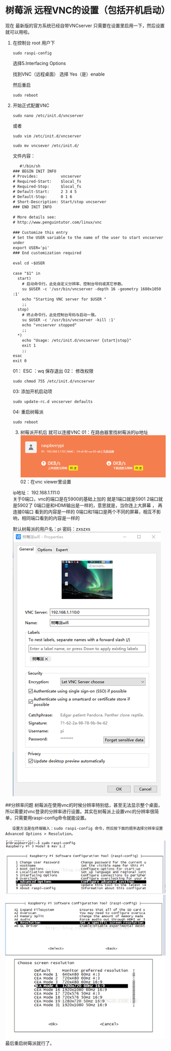 # 树莓派 远程VNC的设置（包括开机启动）

现在  最新版的官方系统已经自带VNCserver 只需要在设置里启用一下，然后设置就可以用啦。

1. 在控制台 root 用户下

   ```shell
   sudo raspi-config
   ```

   选择5.Interfacing Options

   找到VNC（远程桌面）  选择 Yes（是）enable

   然后重启

   ```shell
   sudo reboot
   ```

2. 开始正式配置VNC

   ```shell
   sudo nano /etc/init.d/vncserver
   ```
   或者

   ```shell
   sudo vim /etc/init.d/vncserver
   ```
     ```shell
   sudo mv vncsever /etc/init.d/
   ```
   文件内容：
   ```shell
      #!/bin/sh
   ### BEGIN INIT INFO
   # Provides:          vncserver
   # Required-Start:    $local_fs
   # Required-Stop:     $local_fs
   # Default-Start:     2 3 4 5
   # Default-Stop:      0 1 6
   # Short-Description: Start/stop vncserver
   ### END INIT INFO
    
   # More details see:
   # http://www.penguintutor.com/linux/vnc
    
   ### Customize this entry
   # Set the USER variable to the name of the user to start vncserver under
   export USER='pi'
   ### End customization required
    
   eval cd ~$USER
    
   case "$1" in
     start)
       # 启动命令行。此处自定义分辨率、控制台号码或其它参数。
       su $USER -c '/usr/bin/vncserver -depth 16 -geometry 1680x1050 :1'
       echo "Starting VNC server for $USER "
       ;;
     stop)
       # 终止命令行。此处控制台号码与启动一致。
       su $USER -c '/usr/bin/vncserver -kill :1'
       echo "vncserver stopped"
       ;;
     *)
       echo "Usage: /etc/init.d/vncserver {start|stop}"
       exit 1
       ;;
   esac
   exit 0
   ```
   01： ESC  ：wq  保存退出
   02： 修改权限
   ```shell
   sudo chmod 755 /etc/init.d/vncserver
   ```
   03: 添加开机启动项
   ```shell
   sudo update-rc.d vncserver defaults
   ```
   04: 重启树莓派
   ```shell
   sudo reboot
   ```

   3.  树莓派开机后 就可以连接VNC
     01：在路由器里找树莓派的ip地址 
     ![](picture/ip.png)
     02：在vnc viewer里设置 

     ip地址： 192.168.1.111:0  
     关于0端口，vnc的端口是在5900的基础上加的
     就是1端口就是5901  2端口就是5902了
     0端口是和HDMI输出是一样的，意思就是，当你连上大屏幕 ，
     再连接0端口 看到的内容是一样的
     0端口和1端口是两个不同的屏幕，相互不影响，相同端口看到的内容是一样的

     默认树莓派的用户名：pi  密码：zxszxs
     ![](picture/VNC.config.png)

##分辨率问题
树莓派在使用vnc的时候分辨率特别低，甚至无法显示整个桌面，所以需要对vnc登录的分辨率进行设置。其实在树莓派上设置vnc的分辨率很简单，只需要用raspi-config命令就能设置。

       设置方法是在终端输入：sudo raspi-config 命令，然后按下面的顺序选择分辨率设置 Advanced Options > Resolution。
![](picture/raspi-1.bmp)
![](picture/raspi-2.bmp)
![](picture/raspi-3.bmp)
最后重启树莓派就行了。